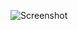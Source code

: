![Screenshot](https://raw.githubusercontent.com/Cryakl/Ultimate-RAT-Collection/refs/heads/main/AlusinusRat/Alusinus%20RAT%20v0.9/Screenshot.png)
